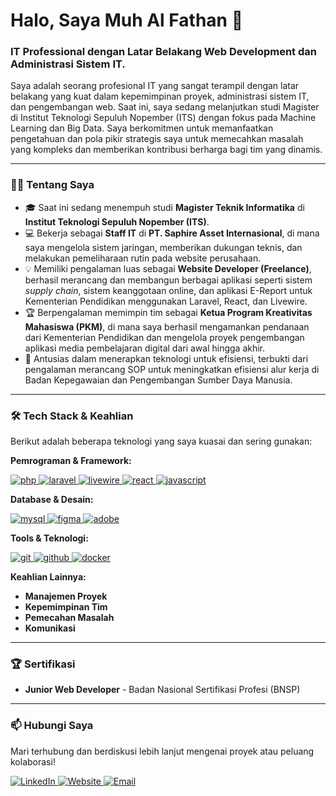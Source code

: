 # Halo, Saya Muh Al Fathan 👋

### IT Professional dengan Latar Belakang Web Development dan Administrasi Sistem IT.

Saya adalah seorang profesional IT yang sangat terampil dengan latar belakang yang kuat dalam kepemimpinan proyek, administrasi sistem IT, dan pengembangan web. Saat ini, saya sedang melanjutkan studi Magister di Institut Teknologi Sepuluh Nopember (ITS) dengan fokus pada Machine Learning dan Big Data. Saya berkomitmen untuk memanfaatkan pengetahuan dan pola pikir strategis saya untuk memecahkan masalah yang kompleks dan memberikan kontribusi berharga bagi tim yang dinamis.

---

### 👨‍💻 Tentang Saya

-   🎓 Saat ini sedang menempuh studi **Magister Teknik Informatika** di **Institut Teknologi Sepuluh Nopember (ITS)**.
-   💻 Bekerja sebagai **Staff IT** di **PT. Saphire Asset Internasional**, di mana saya mengelola sistem jaringan, memberikan dukungan teknis, dan melakukan pemeliharaan rutin pada website perusahaan.
-   💡 Memiliki pengalaman luas sebagai **Website Developer (Freelance)**, berhasil merancang dan membangun berbagai aplikasi seperti sistem *supply chain*, sistem keanggotaan online, dan aplikasi E-Report untuk Kementerian Pendidikan menggunakan Laravel, React, dan Livewire.
-   🏆 Berpengalaman memimpin tim sebagai **Ketua Program Kreativitas Mahasiswa (PKM)**, di mana saya berhasil mengamankan pendanaan dari Kementerian Pendidikan dan mengelola proyek pengembangan aplikasi media pembelajaran digital dari awal hingga akhir.
-   🚀 Antusias dalam menerapkan teknologi untuk efisiensi, terbukti dari pengalaman merancang SOP untuk meningkatkan efisiensi alur kerja di Badan Kepegawaian dan Pengembangan Sumber Daya Manusia.

---

### 🛠️ Tech Stack & Keahlian

Berikut adalah beberapa teknologi yang saya kuasai dan sering gunakan:

**Pemrograman & Framework:**
<p align="left">
  <a href="https://www.php.net" target="_blank" rel="noreferrer"> <img src="https://img.shields.io/badge/PHP-777BB4?style=for-the-badge&logo=php&logoColor=white" alt="php"/> </a>
  <a href="https://laravel.com/" target="_blank" rel="noreferrer"> <img src="https://img.shields.io/badge/Laravel-FF2D20?style=for-the-badge&logo=laravel&logoColor=white" alt="laravel"/> </a>
  <a href="https://laravel-livewire.com/" target="_blank" rel="noreferrer"> <img src="https://img.shields.io/badge/Livewire-4E56A3?style=for-the-badge&logo=livewire&logoColor=white" alt="livewire"/> </a>
  <a href="https://reactjs.org/" target="_blank" rel="noreferrer"> <img src="https://img.shields.io/badge/React-20232A?style=for-the-badge&logo=react&logoColor=61DAFB" alt="react"/> </a>
  <a href="https://developer.mozilla.org/en-US/docs/Web/JavaScript" target="_blank" rel="noreferrer"> <img src="https://img.shields.io/badge/JavaScript-F7DF1E?style=for-the-badge&logo=javascript&logoColor=black" alt="javascript"/> </a>
</p>

**Database & Desain:**
<p align="left">
  <a href="https://www.mysql.com/" target="_blank" rel="noreferrer"> <img src="https://img.shields.io/badge/MySQL-005C84?style=for-the-badge&logo=mysql&logoColor=white" alt="mysql"/> </a>
  <a href="https://www.figma.com/" target="_blank" rel="noreferrer"> <img src="https://img.shields.io/badge/Figma-F24E1E?style=for-the-badge&logo=figma&logoColor=white" alt="figma"/> </a>
  <a href="https://www.adobe.com/" target="_blank" rel="noreferrer"> <img src="https://img.shields.io/badge/Adobe-FF0000?style=for-the-badge&logo=adobe&logoColor=white" alt="adobe"/> </a>
</p>

**Tools & Teknologi:**
<p align="left">
  <a href="https://git-scm.com/" target="_blank" rel="noreferrer"> <img src="https://img.shields.io/badge/git-%23F05033.svg?style=for-the-badge&logo=git&logoColor=white" alt="git"/> </a>
  <a href="https://github.com/" target="_blank" rel="noreferrer"> <img src="https://img.shields.io/badge/github-%23121011.svg?style=for-the-badge&logo=github&logoColor=white" alt="github"/> </a>
  <a href="https://www.docker.com/" target="_blank" rel="noreferrer"> <img src="https://img.shields.io/badge/docker-%230db7ed.svg?style=for-the-badge&logo=docker&logoColor=white" alt="docker"/> </a>
</p>

**Keahlian Lainnya:**
-   **Manajemen Proyek** 
-   **Kepemimpinan Tim** 
-   **Pemecahan Masalah** 
-   **Komunikasi** 

---

### 🏆 Sertifikasi

-   **Junior Web Developer** - Badan Nasional Sertifikasi Profesi (BNSP)

---

### 📫 Hubungi Saya

Mari terhubung dan berdiskusi lebih lanjut mengenai proyek atau peluang kolaborasi!

<p align="left">
  <a href="https://www.linkedin.com/in/muhalfathan" target="_blank">
    <img src="https://img.shields.io/badge/LinkedIn-0077B5?style=for-the-badge&logo=linkedin&logoColor=white" alt="LinkedIn"/>
  </a>
  <a href="https://www.alfathandr.com" target="_blank">
    <img src="https://img.shields.io/badge/Website-4A90E2?style=for-the-badge&logo=google-chrome&logoColor=white" alt="Website"/>
  </a>
  <a href="mailto:alfathandr@outlook.co.id" target="_blank">
    <img src="https://img.shields.io/badge/Microsoft_Outlook-0078D4?style=for-the-badge&logo=microsoft-outlook&logoColor=white" alt="Email"/>
  </a>
</p>
